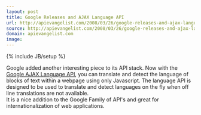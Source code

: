 ```yaml
---
layout: post
title: Google Releases and AJAX Language API
url: http://apievangelist.com/2008/03/26/google-releases-and-ajax-language-api/
source: http://apievangelist.com/2008/03/26/google-releases-and-ajax-language-api/
domain: apievangelist.com
image: 
---
```

{% include JB/setup %}<p>Google added another interesting piece to its API stack.  Now with the <a href="http://code.google.com/apis/ajaxlanguage/">Google AJAX Language API</a>, you can translate and detect the language of blocks of text within a webpage using only Javascript.       The language API is designed to be used to translate and detect languages on the fly when off line translations are not available.<br />It is a nice addition to the Google Family of API's and great for internationalization of web applications.<br /><br /><br /></p>
